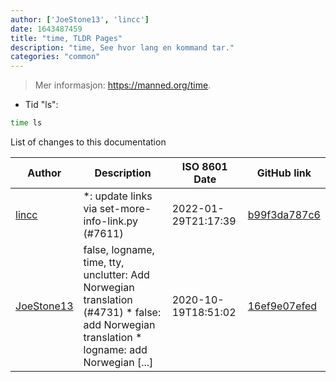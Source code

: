 ```yaml
---
author: ['JoeStone13', 'lincc']
date: 1643487459
title: "time, TLDR Pages"
description: "time, See hvor lang en kommand tar."
categories: "common"
---
```

> Mer informasjon: <https://manned.org/time>.

- Tid "ls":

```bash
time ls
```
List of changes to this documentation


Author | Description | ISO 8601 Date | GitHub link
------|-----|-----|-----
[lincc](mailto:46962923+blueskyson@users.noreply.github.com) | *: update links via set-more-info-link.py (#7611) | 2022-01-29T21:17:39 | [b99f3da787c6](https://github.com/tldr-pages/tldr/commit/b99f3da787c6f43a545b9cb5ebd8265b1367fbc4)
[JoeStone13](mailto:jostein_97@hotmail.com) | false, logname, time, tty, unclutter: Add Norwegian translation (#4731) * false: add Norwegian translation * logname: add Norwegian [...] | 2020-10-19T18:51:02 | [16ef9e07efed](https://github.com/tldr-pages/tldr/commit/16ef9e07efeda6393c9f318d85b1f5733b2bef90)

